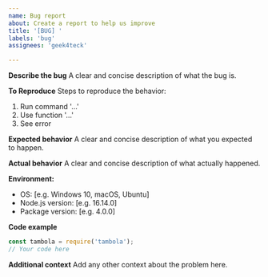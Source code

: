 ```yaml
---
name: Bug report
about: Create a report to help us improve
title: '[BUG] '
labels: 'bug'
assignees: 'geek4teck'

---
```


**Describe the bug**
A clear and concise description of what the bug is.

**To Reproduce**
Steps to reproduce the behavior:
1. Run command '...'
2. Use function '...'
3. See error

**Expected behavior**
A clear and concise description of what you expected to happen.

**Actual behavior**
A clear and concise description of what actually happened.

**Environment:**
 - OS: [e.g. Windows 10, macOS, Ubuntu]
 - Node.js version: [e.g. 16.14.0]
 - Package version: [e.g. 4.0.0]

**Code example**
```javascript
const tambola = require('tambola');
// Your code here
```

**Additional context**
Add any other context about the problem here. 